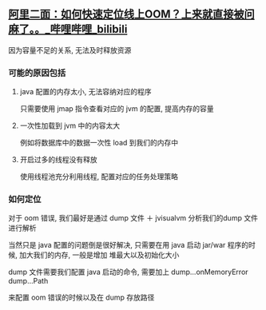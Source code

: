## [阿里二面：如何快速定位线上OOM？上来就直接被问麻了。。_哔哩哔哩_bilibili](https://www.bilibili.com/video/BV1iH4y1o7PK/?spm_id_from=333.788&vd_source=eabc2c22ae7849c2c4f31815da49f209)

因为容量不足的关系, 无法及时释放资源

### 可能的原因包括

1. java 配置的内存太小, 无法容纳对应的程序
   
   只需要使用 jmap 指令查看对应的 jvm 的配置, 提高内存的容量

2. 一次性加载到 jvm 中的内容太大
   
   例如将数据库中的数据一次性 load 到我们的内存中

3. 开启过多的线程没有释放
   
   使用线程池充分利用线程, 配置对应的任务处理策略



### 如何定位

对于 oom 错误, 我们最好是通过 dump 文件 ＋ jvisualvm 分析我们的dump 文件进行解析

当然只是 java 配置的问题倒是很好解决, 只需要在用 java 启动 jar/war 程序的时候, 加大我们的内存, 一般是增加 堆最大以及初始化大小

dump 文件需要我们配置 java 启动的命令, 需要加上 dump...onMemoryError dump...Path

来配置 oom 错误的时候以及在 dump 存放路径


